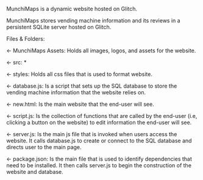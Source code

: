 MunchiMaps is a dynamic website hosted on Glitch.

MunchiMaps stores vending machine information and its reviews in a 
persistent SQLite server hosted on Glitch.

Files & Folders:

<- MunchiMaps Assets: Holds all images, logos, and assets for the website.

<- src: 
    * 
    
<- styles: Holds all css files that is used to format website.

<- database.js: Is a script that sets up the SQL database to store the 
                vending machine information that the website relies on.
                
<- new.html: Is the main website that the end-user will see.

<- script.js: Is the collection of functions that are called by the end-user
              (i.e, clicking a button on the website) to edit information
              the end-user will see.
              
<- server.js: Is the main js file that is invoked when users access the website.
              It calls database.js to create or connect to the SQL database and 
              directs user to the main page.
              
<- package.json: Is the main file that is used to identify dependencies that need
                 to be installed. It then calls server.js to begin the construction 
                 of the website and database.